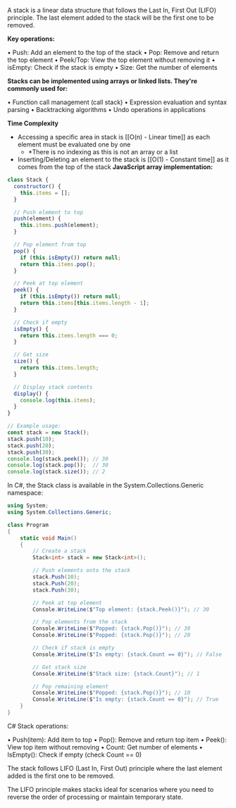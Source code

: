 A stack is a linear data structure that follows the Last In, First Out (LIFO) principle. The last element added to the stack will be the first one to be removed.

**Key operations:**

• Push: Add an element to the top of the stack
• Pop: Remove and return the top element
• Peek/Top: View the top element without removing it
• isEmpty: Check if the stack is empty
• Size: Get the number of elements

**Stacks can be implemented using arrays or linked lists. They're commonly used for:**

• Function call management (call stack)
• Expression evaluation and syntax parsing
• Backtracking algorithms
• Undo operations in applications

**Time Complexity**
- Accessing a specific area in stack is [[O(n) - Linear time]] as each element must be evaluated one by one
	- *There is no indexing as this is not an array or a list
- Inserting/Deleting an element to the stack is [[O(1) - Constant time]] as it comes from the top of the stack
**JavaScript array implementation:**

``` javascript
class Stack {
  constructor() {
    this.items = [];
  }

  // Push element to top
  push(element) {
    this.items.push(element);
  }

  // Pop element from top
  pop() {
    if (this.isEmpty()) return null;
    return this.items.pop();
  }

  // Peek at top element
  peek() {
    if (this.isEmpty()) return null;
    return this.items[this.items.length - 1];
  }

  // Check if empty
  isEmpty() {
    return this.items.length === 0;
  }

  // Get size
  size() {
    return this.items.length;
  }

  // Display stack contents
  display() {
    console.log(this.items);
  }
}

// Example usage:
const stack = new Stack();
stack.push(10);
stack.push(20);
stack.push(30);
console.log(stack.peek()); // 30
console.log(stack.pop());  // 30
console.log(stack.size()); // 2
```

In C#, the Stack class is available in the System.Collections.Generic namespace:

```C#
using System;
using System.Collections.Generic;

class Program
{
    static void Main()
    {
        // Create a stack
        Stack<int> stack = new Stack<int>();

        // Push elements onto the stack
        stack.Push(10);
        stack.Push(20);
        stack.Push(30);

        // Peek at top element
        Console.WriteLine($"Top element: {stack.Peek()}"); // 30

        // Pop elements from the stack
        Console.WriteLine($"Popped: {stack.Pop()}"); // 30
        Console.WriteLine($"Popped: {stack.Pop()}"); // 20

        // Check if stack is empty
        Console.WriteLine($"Is empty: {stack.Count == 0}"); // False

        // Get stack size
        Console.WriteLine($"Stack size: {stack.Count}"); // 1

        // Pop remaining element
        Console.WriteLine($"Popped: {stack.Pop()}"); // 10
        Console.WriteLine($"Is empty: {stack.Count == 0}"); // True
    }
}
```

C# Stack operations:

• Push(item): Add item to top
• Pop(): Remove and return top item
• Peek(): View top item without removing
• Count: Get number of elements
• IsEmpty(): Check if empty (check Count == 0)

The stack follows LIFO (Last In, First Out) principle where the last element added is the first one to be removed.

The LIFO principle makes stacks ideal for scenarios where you need to reverse the order of processing or maintain temporary state.